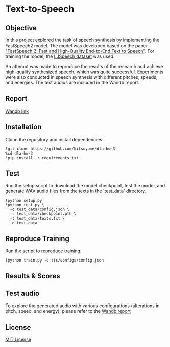 # Text-to-Speech

## Objective

In this project explored the task of speech synthesis by implementing the FastSpeech2 model. The model was developed based on the paper ["FastSpeech 2: Fast and High-Quality End-to-End Text to Speech"](http://keithito.com/LJ-Speech-Dataset). For training the model, the [LJSpeech dataset](http://keithito.com/LJ-Speech-Dataset) was used.

An attempt was made to reproduce the results of the research and achieve high-quality synthesized speech, which was quite successful. Experiments were also conducted in speech synthesis with different pitches, speeds, and energies. The test audios are included in the Wandb report.

## Report

[Wandb link]()

## Installation

Clone the repository and install dependencies:

```
!git clone https://github.com/kitsuyome/dla-hw-3
%cd dla-hw-3
!pip install -r requirements.txt
```

## Test

Run the setup script to download the model checkpoint, test the model, and generate WAV audio files from the texts in the 'test_data' directory.

```
!python setup.py
!python test.py \
  -c test_data/config.json \
  -r test_data/checkpoint.pth \
  -t test_data/texts.txt \
  -o test_data
```

## Reproduce Training

Run the script to reproduce training:

```
!python train.py -c tts/configs/config.json
```

## Results & Scores

## Test audio

To explore the generated audio with various configurations (alterations in pitch, speed, and energy), please refer to the [Wandb report]()

## License

[MIT License](LICENSE)
